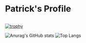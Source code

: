 # Patrick's Profile

<p align="center">
<img alt = "" src ="https://komarev.com/ghpvc/?username=patrickdocs">
</p>

[![trophy](https://github-profile-trophy.vercel.app/?username=patrickdocs)](https://github.com/ryo-ma/github-profile-trophy)

![Anurag's GitHub stats](https://github-readme-stats.vercel.app/api?username=patrickdocs&show_icons=true&hide_rank=False)
![Top Langs](https://github-readme-stats.vercel.app/api/top-langs/?username=patrickdocs&layout=compact)
